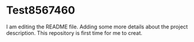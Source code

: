 # Test8567460
I am editing the README file. Adding some more details about the project
 description.
This repository is first time for me to creat.
